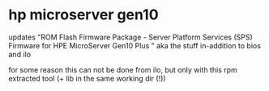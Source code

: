 # hp microserver gen10 

updates "ROM Flash Firmware Package - Server Platform Services (SPS) Firmware for HPE MicroServer Gen10 Plus
"  aka the stuff in-addition to bios and ilo

for some reason this can not be done from ilo, but only with this rpm extracted tool (+ lib in the same working dir (!))


